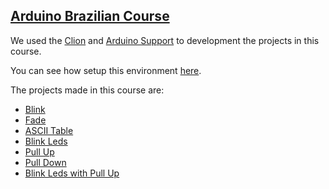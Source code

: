 ## [Arduino Brazilian Course](https://cursodearduino.net/)

We used the [Clion](https://www.jetbrains.com/pt-br/clion/) and [Arduino Support](https://plugins.jetbrains.com/plugin/11301-arduino-support) to development the projects in this course.

You can see how setup this environment [here](https://github.com/robsonoduarte/learn-arduino/tree/master/clion-arduino/example).


The projects made in this course are:

* [Blink](https://github.com/robsonoduarte/learn-arduino/tree/master/arduino-courses/arduino-brazilian-course/blink)
* [Fade](https://github.com/robsonoduarte/learn-arduino/tree/master/arduino-courses/arduino-brazilian-course/fade)
* [ASCII Table](https://github.com/robsonoduarte/learn-arduino/tree/master/arduino-courses/arduino-brazilian-course/asc2table)
* [Blink Leds](https://github.com/robsonoduarte/learn-arduino/tree/master/arduino-courses/arduino-brazilian-course/blink-leds)
* [Pull Up](https://github.com/robsonoduarte/learn-arduino/tree/master/arduino-courses/arduino-brazilian-course/pull-up)
* [Pull Down](https://github.com/robsonoduarte/learn-arduino/tree/master/arduino-courses/arduino-brazilian-course/pull-down)
* [Blink Leds with Pull Up](https://github.com/robsonoduarte/learn-arduino/tree/master/arduino-courses/arduino-brazilian-course/blink-leds-pull-up)
